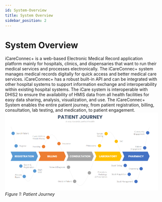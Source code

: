 ```yaml
---
id: System-Overview
title: System Overview
sidebar_position: 2
---
```


# System Overview

iCareConnec+ is a web-based Electronic Medical Record application platform mainly for hospitals, clinics, and dispensaries that want to run their medical services and processes electronically. The iCareConnec+ system manages medical records digitally for quick access and better medical care services. iCareConnec+ has a robust built-in API and can be integrated with other hospital systems to support information exchange and interoperability within existing hospital systems. The iCare system is interoperable with DHIS2 to ensure the availability of HMIS data from all health facilities for easy data sharing, analysis, visualization, and use. The iCareConnec+ System enables the entire patient journey, from patient registration, billing, consultation, lab testing, and medication, to patient engagement.
![alt text](<../../static/img/Patient journey.PNG>)
*Figure 1: Patient Journey*


